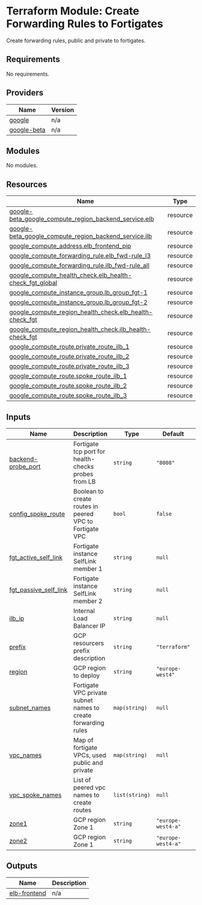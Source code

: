 # Terraform Module: Create Forwarding Rules to Fortigates

Create forwarding rules, public and private to fortigates.

<!-- BEGIN_TF_DOCS -->
## Requirements

No requirements.

## Providers

| Name | Version |
|------|---------|
| <a name="provider_google"></a> [google](#provider\_google) | n/a |
| <a name="provider_google-beta"></a> [google-beta](#provider\_google-beta) | n/a |

## Modules

No modules.

## Resources

| Name | Type |
|------|------|
| [google-beta_google_compute_region_backend_service.elb](https://registry.terraform.io/providers/hashicorp/google-beta/latest/docs/resources/google_compute_region_backend_service) | resource |
| [google-beta_google_compute_region_backend_service.ilb](https://registry.terraform.io/providers/hashicorp/google-beta/latest/docs/resources/google_compute_region_backend_service) | resource |
| [google_compute_address.elb_frontend_pip](https://registry.terraform.io/providers/hashicorp/google/latest/docs/resources/compute_address) | resource |
| [google_compute_forwarding_rule.elb_fwd-rule_l3](https://registry.terraform.io/providers/hashicorp/google/latest/docs/resources/compute_forwarding_rule) | resource |
| [google_compute_forwarding_rule.ilb_fwd-rule_all](https://registry.terraform.io/providers/hashicorp/google/latest/docs/resources/compute_forwarding_rule) | resource |
| [google_compute_health_check.elb_health-check_fgt_global](https://registry.terraform.io/providers/hashicorp/google/latest/docs/resources/compute_health_check) | resource |
| [google_compute_instance_group.lb_group_fgt-1](https://registry.terraform.io/providers/hashicorp/google/latest/docs/resources/compute_instance_group) | resource |
| [google_compute_instance_group.lb_group_fgt-2](https://registry.terraform.io/providers/hashicorp/google/latest/docs/resources/compute_instance_group) | resource |
| [google_compute_region_health_check.elb_health-check_fgt](https://registry.terraform.io/providers/hashicorp/google/latest/docs/resources/compute_region_health_check) | resource |
| [google_compute_region_health_check.ilb_health-check_fgt](https://registry.terraform.io/providers/hashicorp/google/latest/docs/resources/compute_region_health_check) | resource |
| [google_compute_route.private_route_ilb_1](https://registry.terraform.io/providers/hashicorp/google/latest/docs/resources/compute_route) | resource |
| [google_compute_route.private_route_ilb_2](https://registry.terraform.io/providers/hashicorp/google/latest/docs/resources/compute_route) | resource |
| [google_compute_route.private_route_ilb_3](https://registry.terraform.io/providers/hashicorp/google/latest/docs/resources/compute_route) | resource |
| [google_compute_route.spoke_route_ilb_1](https://registry.terraform.io/providers/hashicorp/google/latest/docs/resources/compute_route) | resource |
| [google_compute_route.spoke_route_ilb_2](https://registry.terraform.io/providers/hashicorp/google/latest/docs/resources/compute_route) | resource |
| [google_compute_route.spoke_route_ilb_3](https://registry.terraform.io/providers/hashicorp/google/latest/docs/resources/compute_route) | resource |

## Inputs

| Name | Description | Type | Default | Required |
|------|-------------|------|---------|:--------:|
| <a name="input_backend-probe_port"></a> [backend-probe\_port](#input\_backend-probe\_port) | Fortigate tcp port for health-checks probes from LB | `string` | `"8008"` | no |
| <a name="input_config_spoke_route"></a> [config\_spoke\_route](#input\_config\_spoke\_route) | Boolean to create routes in peered VPC to Fortigate VPC | `bool` | `false` | no |
| <a name="input_fgt_active_self_link"></a> [fgt\_active\_self\_link](#input\_fgt\_active\_self\_link) | Fortigate instance SelfLink member 1 | `string` | `null` | no |
| <a name="input_fgt_passive_self_link"></a> [fgt\_passive\_self\_link](#input\_fgt\_passive\_self\_link) | Fortigate instance SelfLink member 2 | `string` | `null` | no |
| <a name="input_ilb_ip"></a> [ilb\_ip](#input\_ilb\_ip) | Internal Load Balancer IP | `string` | `null` | no |
| <a name="input_prefix"></a> [prefix](#input\_prefix) | GCP resourcers prefix description | `string` | `"terraform"` | no |
| <a name="input_region"></a> [region](#input\_region) | GCP region to deploy | `string` | `"europe-west4"` | no |
| <a name="input_subnet_names"></a> [subnet\_names](#input\_subnet\_names) | Fortigate VPC private subnet names to create forwarding rules | `map(string)` | `null` | no |
| <a name="input_vpc_names"></a> [vpc\_names](#input\_vpc\_names) | Map of fortigate VPCs, used public and private | `map(string)` | `null` | no |
| <a name="input_vpc_spoke_names"></a> [vpc\_spoke\_names](#input\_vpc\_spoke\_names) | List of peered vpc names to create routes | `list(string)` | `null` | no |
| <a name="input_zone1"></a> [zone1](#input\_zone1) | GCP region Zone 1 | `string` | `"europe-west4-a"` | no |
| <a name="input_zone2"></a> [zone2](#input\_zone2) | GCP region Zone 1 | `string` | `"europe-west4-a"` | no |

## Outputs

| Name | Description |
|------|-------------|
| <a name="output_elb-frontend"></a> [elb-frontend](#output\_elb-frontend) | n/a |
<!-- END_TF_DOCS -->